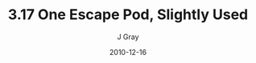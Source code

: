 ---
title: '3.17 One Escape Pod, Slightly Used'
alt: 'Mysteries of the Arcana'
date: '2010-12-16'
author: 'J Gray'
artist: 'Keira'
chapter: '3 Two by Two'
filler: false
---